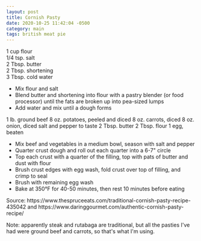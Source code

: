 ```yaml
---
layout: post
title: Cornish Pasty
date: 2020-10-25 11:42:04 -0500
category: main
tags: british meat pie
---
```

1 cup flour  
1/4 tsp. salt  
2 Tbsp. butter  
2 Tbsp. shortening  
3 Tbsp. cold water  
<ul>
 	<li>Mix flour and salt</li>
 	<li>Blend butter and shortening into flour with a pastry blender (or food processor) until the fats are broken up into pea-sized lumps</li>
 	<li>Add water and mix until a dough forms</li>
</ul>
1 lb. ground beef  
8 oz. potatoes, peeled and diced  
8 oz. carrots, diced  
8 oz. onion, diced  
salt and pepper to taste  
2 Tbsp. butter  
2 Tbsp. flour  
1 egg, beaten  
<ul>
 	<li>Mix beef and vegetables in a medium bowl, season with salt and pepper</li>
 	<li>Quarter crust dough and roll out each quarter into a 6-7" circle</li>
 	<li>Top each crust with a quarter of the filling, top with pats of butter and dust with flour</li>
 	<li>Brush crust edges with egg wash, fold crust over top of filling, and crimp to seal</li>
 	<li>Brush with remaining egg wash</li>
 	<li>Bake at 350°F for 40-50 minutes, then rest 10 minutes before eating</li>
</ul>
Source: https://www.thespruceeats.com/traditional-cornish-pasty-recipe-435042 and https://www.daringgourmet.com/authentic-cornish-pasty-recipe/  
  
Note: apparently steak and rutabaga are traditional, but all the pasties I've had were ground beef and carrots, so that's what I'm using.  

